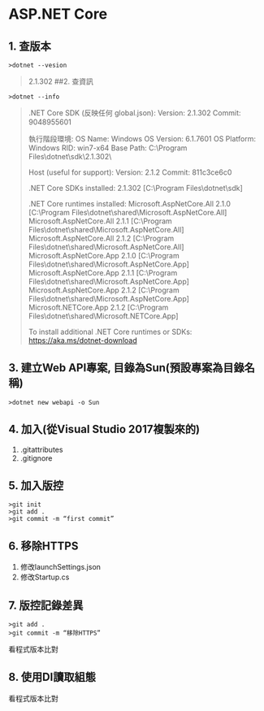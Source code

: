 # ASP.NET Core
## 1. 查版本
```
>dotnet --vesion
```
> 2.1.302
##2. 查資訊
```
>dotnet --info
```

> .NET Core SDK (反映任何 global.json):
>  Version:   2.1.302
>  Commit:    9048955601
> 
> 執行階段環境:
>  OS Name:     Windows
>  OS Version:  6.1.7601
>  OS Platform: Windows
>  RID:         win7-x64
>  Base Path:   C:\Program Files\dotnet\sdk\2.1.302\
> 
> Host (useful for support):
>   Version: 2.1.2
>   Commit:  811c3ce6c0
> 
> .NET Core SDKs installed:
>   2.1.302 [C:\Program Files\dotnet\sdk]
> 
> .NET Core runtimes installed:
>   Microsoft.AspNetCore.All 2.1.0 [C:\Program Files\dotnet\shared\Microsoft.AspNetCore.All]
>   Microsoft.AspNetCore.All 2.1.1 [C:\Program Files\dotnet\shared\Microsoft.AspNetCore.All]
>   Microsoft.AspNetCore.All 2.1.2 [C:\Program Files\dotnet\shared\Microsoft.AspNetCore.All]
>   Microsoft.AspNetCore.App 2.1.0 [C:\Program Files\dotnet\shared\Microsoft.AspNetCore.App]
>   Microsoft.AspNetCore.App 2.1.1 [C:\Program Files\dotnet\shared\Microsoft.AspNetCore.App]
>   Microsoft.AspNetCore.App 2.1.2 [C:\Program Files\dotnet\shared\Microsoft.AspNetCore.App]
>   Microsoft.NETCore.App 2.1.2 [C:\Program Files\dotnet\shared\Microsoft.NETCore.App]
> 
> To install additional .NET Core runtimes or SDKs:
>   https://aka.ms/dotnet-download
## 3. 建立Web API專案, 目錄為Sun(預設專案為目錄名稱)
```
>dotnet new webapi -o Sun
```
## 4. 加入(從Visual Studio 2017複製來的)
  1. .gitattributes
  2. .gitignore
## 5. 加入版控
```
>git init
>git add .
>git commit -m “first commit”
```
## 6. 移除HTTPS
  1. 修改launchSettings.json
  2. 修改Startup.cs
## 7. 版控記錄差異
```
>git add .
>git commit -m “移除HTTPS”
```
看程式版本比對
## 8. 使用DI讀取組態
看程式版本比對